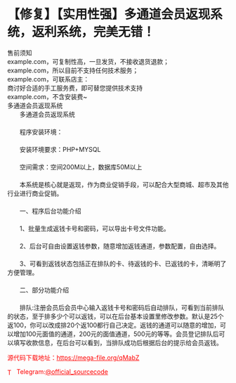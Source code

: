 # 【修复】【实用性强】多通道会员返现系统，返利系统，完美无错！

售前须知<br>example.com，可复制性高，一旦发货，不接收退货退款；<br>example.com，所以目前不支持任何技术服务；<br>example.com，可联系店主：<br>商讨好合适的手工服务费，即可替您提供技术支持<br>example.com，不含安装费~<br>多通道会员返现系统<br>　　多通道会员返现系统<br>　　<br>　　程序安装环境：<br>　　<br>　　安装环境要求：PHP+MYSQL<br>　　<br>　　空间需求：空间200M以上，数据库50M以上<br>　　<br>　　本系统是核心就是返现，作为商业促销手段，可以配合大型商城、超市及其他行业进行商业促销。<br>　　<br>　　一、程序后台功能介绍<br>　　<br>　　1、批量生成返钱卡号和密码，可以导出卡号文件功能。<br>　　<br>　　2、后台可自由设置返钱参数，随意增加返钱通道，参数配置，自由选择。<br>　　<br>　　3、可看到返钱状态包括正在排队的卡、待返钱的卡、已返钱的卡，清晰明了方便管理。<br>　　<br>　　二、部分功能介绍<br>　　<br>　　排队:注册会员后会员中心输入返钱卡号和密码后自动排队，可看到当前排队的状态，至于排多少个可以返钱，可以在后台基本设置里修改参数。默认是25个返100，你可以改成排20个返100都行自己决定。返钱的通道可以随意的增加，可以增加100元面值的通道，200元的面值通道，500元的等等。会员登记排队后可以填写收款信息，在后台可以看到，当排队成功后根据后台的提示给会员返钱。<br>


<p style="color: red;">源代码下载地址：<a href="https://mega-file.org/qMabZ" style="color: red;">https://mega-file.org/qMabZ</a></p><p style="color: red;"><img src="https://cdn-icons-png.flaticon.com/512/2111/2111646.png" alt="Telegram Icon" style="width: 16px; vertical-align: middle; margin-right: 5px;">Telegram:<a href="https://t.me/official_sourcecode" style="color: red;">@official_sourcecode</a></p>